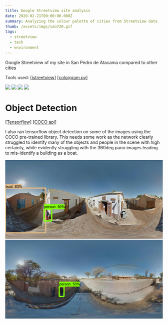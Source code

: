 ```yaml
---
title: Google Streetview site analysis
date: 2020-02-21T00:00:00.000Z
summary: Analyzing the colour palette of cities from Streetview data
thumb: /assets/imgs/san720.gif
tags:
  - streetview
  - tech
  - environment
---
```

Google Streetview of my site in San Pedro de Atacama compared to other cities

Tools used:
[[istreetview]](https://istreetview.com/)
[[colorgram.py]](https://github.com/obskyr/colorgram.py)

![](/assets/imgs/ant720.gif)
![](/assets/imgs/san720.gif)
![](/assets/imgs/cph720.gif)
![](/assets/imgs/ber720.gif)

# Object Detection

[[Tensorflow]](https://github.com/tensorflow/tensorflow)
[[COCO api]](https://github.com/tensorflow/tfjs-models/tree/master/coco-ssd)

I also ran tensorflow object detection on some of the images using the COCO pre-trained library. This needs some work as the network clearly struggled to identify many of the objects and people in the scene with high certainty, while evidently struggling with the 360deg pano images leading to mis-identify a building as a boat. 

![](/assets/imgs/gsv-tf01.png)
![](/assets/imgs/gsv-tf02.png)

